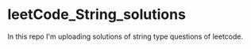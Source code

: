 # leetCode_String_solutions
In this repo I'm uploading solutions of string type questions of leetcode.
